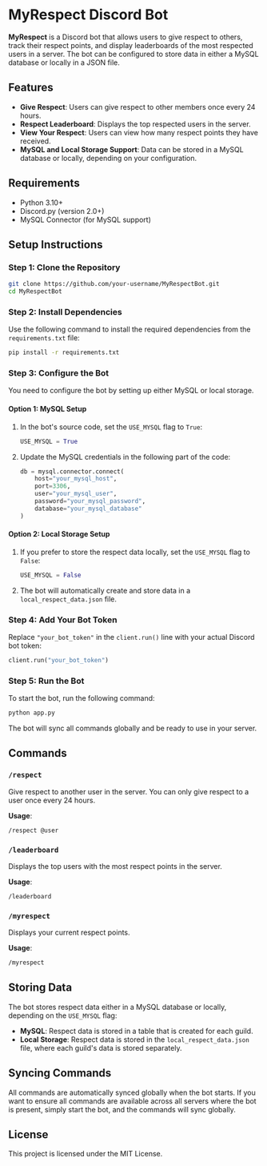 # MyRespect Discord Bot

**MyRespect** is a Discord bot that allows users to give respect to others, track their respect points, and display leaderboards of the most respected users in a server. The bot can be configured to store data in either a MySQL database or locally in a JSON file.

## Features
- **Give Respect**: Users can give respect to other members once every 24 hours.
- **Respect Leaderboard**: Displays the top respected users in the server.
- **View Your Respect**: Users can view how many respect points they have received.
- **MySQL and Local Storage Support**: Data can be stored in a MySQL database or locally, depending on your configuration.

## Requirements
- Python 3.10+
- Discord.py (version 2.0+)
- MySQL Connector (for MySQL support)

## Setup Instructions

### Step 1: Clone the Repository
```bash
git clone https://github.com/your-username/MyRespectBot.git
cd MyRespectBot
```

### Step 2: Install Dependencies
Use the following command to install the required dependencies from the `requirements.txt` file:
```bash
pip install -r requirements.txt
```

### Step 3: Configure the Bot
You need to configure the bot by setting up either MySQL or local storage.

#### Option 1: MySQL Setup
1. In the bot's source code, set the `USE_MYSQL` flag to `True`:
   ```python
   USE_MYSQL = True
   ```

2. Update the MySQL credentials in the following part of the code:
   ```python
   db = mysql.connector.connect(
       host="your_mysql_host",
       port=3306,
       user="your_mysql_user",
       password="your_mysql_password",
       database="your_mysql_database"
   )
   ```

#### Option 2: Local Storage Setup
1. If you prefer to store the respect data locally, set the `USE_MYSQL` flag to `False`:
   ```python
   USE_MYSQL = False
   ```

2. The bot will automatically create and store data in a `local_respect_data.json` file.

### Step 4: Add Your Bot Token
Replace `"your_bot_token"` in the `client.run()` line with your actual Discord bot token:
```python
client.run("your_bot_token")
```

### Step 5: Run the Bot
To start the bot, run the following command:
```bash
python app.py
```

The bot will sync all commands globally and be ready to use in your server.

## Commands

### `/respect`
Give respect to another user in the server. You can only give respect to a user once every 24 hours.

**Usage**:
```bash
/respect @user
```

### `/leaderboard`
Displays the top users with the most respect points in the server.

**Usage**:
```bash
/leaderboard
```

### `/myrespect`
Displays your current respect points.

**Usage**:
```bash
/myrespect
```

## Storing Data
The bot stores respect data either in a MySQL database or locally, depending on the `USE_MYSQL` flag:
- **MySQL**: Respect data is stored in a table that is created for each guild.
- **Local Storage**: Respect data is stored in the `local_respect_data.json` file, where each guild's data is stored separately.

## Syncing Commands
All commands are automatically synced globally when the bot starts. If you want to ensure all commands are available across all servers where the bot is present, simply start the bot, and the commands will sync globally.

## License
This project is licensed under the MIT License.
